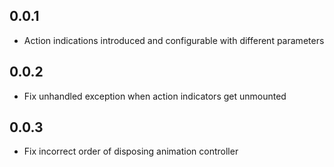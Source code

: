 ## 0.0.1
* Action indications introduced and configurable with different parameters

## 0.0.2
* Fix unhandled exception when action indicators get unmounted

## 0.0.3
* Fix incorrect order of disposing animation controller

